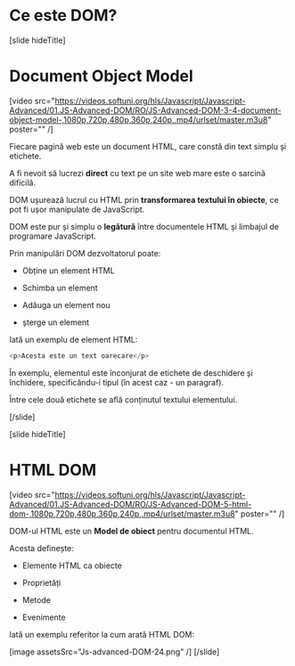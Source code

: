 # Ce este DOM?

[slide hideTitle]

# Document Object Model

[video src="https://videos.softuni.org/hls/Javascript/Javascript-Advanced/01.JS-Advanced-DOM/RO/JS-Advanced-DOM-3-4-document-object-model-,1080p,720p,480p,360p,240p,.mp4/urlset/master.m3u8" poster="" /]

Fiecare pagină web este un document HTML, care constă din text simplu și etichete.

A fi nevoit să lucrezi **direct** cu text pe un site web mare este o sarcină dificilă.

DOM ușurează lucrul cu HTML prin **transformarea textului în obiecte**, ce pot fi ușor manipulate de JavaScript.

DOM este pur și simplu o **legătură** între documentele HTML și limbajul de programare JavaScript.

Prin manipulări DOM dezvoltatorul poate:

- Obține un element HTML

- Schimba un element

- Adăuga un element nou

- șterge un element

Iată un exemplu de element HTML:

```js
<p>Acesta este un text oarecare</p>
```

În exemplu, elementul este înconjurat de etichete de deschidere și închidere, specificându-i tipul (în acest caz - un paragraf).

Între cele două etichete se află conținutul textului elementului.

[/slide]

[slide hideTitle]

# HTML DOM

[video src="https://videos.softuni.org/hls/Javascript/Javascript-Advanced/01.JS-Advanced-DOM/RO/JS-Advanced-DOM-5-html-dom-,1080p,720p,480p,360p,240p,.mp4/urlset/master.m3u8" poster="" /]

DOM-ul HTML este un **Model de obiect** pentru documentul HTML.

Acesta definește:

- Elemente HTML ca obiecte

- Proprietăți

- Metode

- Evenimente

Iată un exemplu referitor la cum arată HTML DOM:

[image assetsSrc="Js-advanced-DOM-24.png" /]
[/slide]
